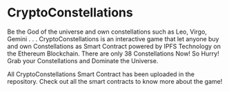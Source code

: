 # CryptoConstellations

Be the God of the universe and own constellations such as Leo, Virgo, Gemini . . .
CryptoConstellations is an interactive game that let anyone buy and own Constellations as Smart Contract powered by IPFS Technology on the Ethereum Blockchain. 
There are only 38 Constellations Now!
So Hurry!
Grab your Constellations and Dominate the Universe.

All CryptoConstellations Smart Contract has been uploaded in the repository.
Check out all the smart contracts to know more about the game!
